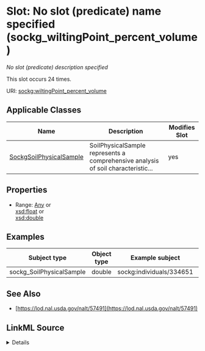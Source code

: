 

# Slot: No slot (predicate) name specified (sockg_wiltingPoint_percent_volume)


_No slot (predicate) description specified_






This slot occurs 24 times.


URI: [sockg:wiltingPoint_percent_volume](https://idir.uta.edu/sockg-ontology/docs/wiltingPoint_percent_volume)



<!-- no inheritance hierarchy -->





## Applicable Classes

| Name | Description | Modifies Slot |
| --- | --- | --- |
| [SockgSoilPhysicalSample](../classes/SockgSoilPhysicalSample.md) | SoilPhysicalSample represents a comprehensive analysis of soil characteristic... |  yes  |







## Properties

* Range: [Any](../classes/Any.md)&nbsp;or&nbsp;<br />[xsd:float](http://www.w3.org/2001/XMLSchema#float)&nbsp;or&nbsp;<br />[xsd:double](http://www.w3.org/2001/XMLSchema#double)






## Examples

| Subject type | Object type | Example subject | Example object | Occurrences |
| --- | --- | --- | --- | --- |
| sockg_SoilPhysicalSample | double | sockg:individuals/334651 | 21.2 | 24 |


## See Also

* [https://lod.nal.usda.gov/nalt/57491](https://lod.nal.usda.gov/nalt/57491)



## LinkML Source

<details>

```yaml
name: sockg_wiltingPoint_percent_volume
annotations:
  count:
    tag: count
    value: 24
description: No slot (predicate) description specified
title: No slot (predicate) name specified
examples:
- object:
    example_object: '21.2'
    example_object_type: double
    example_predicate: sockg:wiltingPoint_percent_volume
    example_subject: sockg:individuals/334651
    example_subject_type: sockg_SoilPhysicalSample
from_schema: soc-kg
see_also:
- https://lod.nal.usda.gov/nalt/57491
rank: 1000
domain: sockg_SoilPhysicalSample
slot_uri: sockg:wiltingPoint_percent_volume
alias: sockg_wiltingPoint_percent_volume
domain_of:
- sockg_SoilPhysicalSample
range: Any
any_of:
- range: float
- range: double

```
</details>
